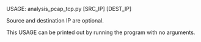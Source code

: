USAGE:  analysis_pcap_tcp.py <PCAP FILE> [SRC_IP] [DEST_IP]

Source and destination IP are optional.

This USAGE can be printed out by running the program with no arguments.